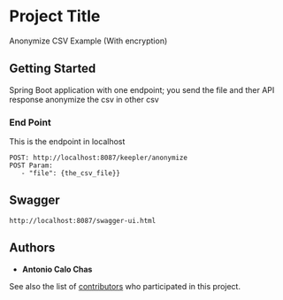 # Project Title

Anonymize CSV Example (With encryption)

## Getting Started

Spring Boot application with one endpoint; you send the file and ther API response anonymize the csv in other csv

### End Point

This is the endpoint in localhost

```
POST: http://localhost:8087/keepler/anonymize
POST Param:
   - "file": {the_csv_file}}
```

## Swagger

```
http://localhost:8087/swagger-ui.html
```

## Authors

* **Antonio Calo Chas**

See also the list of [contributors](https://github.com/your/project/contributors) who participated in this project.

